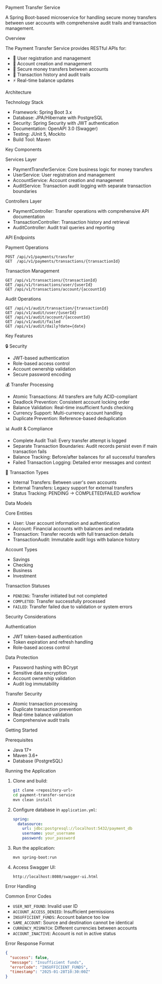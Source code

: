  Payment Transfer Service

A Spring Boot-based microservice for handling secure money transfers between user accounts with comprehensive audit trails and transaction management.

 Overview

The Payment Transfer Service provides RESTful APIs for:

- 👤 User registration and management
- 🏦 Account creation and management
- 💸 Secure money transfers between accounts
- 📜 Transaction history and audit trails
- ⚡ Real-time balance updates

 Architecture

 Technology Stack
- Framework: Spring Boot 3.x
- Database: JPA/Hibernate with PostgreSQL
- Security: Spring Security with JWT authentication
- Documentation: OpenAPI 3.0 (Swagger)
- Testing: JUnit 5, Mockito
- Build Tool: Maven

 Key Components

 Services Layer
- PaymentTransferService: Core business logic for money transfers
- UserService: User registration and management
- AccountService: Account creation and management
- AuditService: Transaction audit logging with separate transaction boundaries

 Controllers Layer
- PaymentController: Transfer operations with comprehensive API documentation
- TransactionController: Transaction history and retrieval
- AuditController: Audit trail queries and reporting

 API Endpoints

 Payment Operations
```http
POST /api/v1/payments/transfer
GET  /api/v1/payments/transactions/{transactionId}
```

 Transaction Management
```http
GET /api/v1/transactions/{transactionId}
GET /api/v1/transactions/user/{userId}
GET /api/v1/transactions/account/{accountId}
```

 Audit Operations
```http
GET /api/v1/audit/transaction/{transactionId}
GET /api/v1/audit/user/{userId}
GET /api/v1/audit/account/{accountId}
GET /api/v1/audit/failed
GET /api/v1/audit/daily?date={date}
```

 Key Features

 🔒 Security
- JWT-based authentication
- Role-based access control
- Account ownership validation
- Secure password encoding

 💰 Transfer Processing
- Atomic Transactions: All transfers are fully ACID-compliant
- Deadlock Prevention: Consistent account locking order
- Balance Validation: Real-time insufficient funds checking
- Currency Support: Multi-currency account handling
- Duplicate Prevention: Reference-based deduplication

 📊 Audit & Compliance
- Complete Audit Trail: Every transfer attempt is logged
- Separate Transaction Boundaries: Audit records persist even if main transaction fails
- Balance Tracking: Before/after balances for all successful transfers
- Failed Transaction Logging: Detailed error messages and context

 🔄 Transaction Types
- Internal Transfers: Between user's own accounts
- External Transfers: Legacy support for external transfers
- Status Tracking: PENDING → COMPLETED/FAILED workflow

 Data Models

 Core Entities
- User: User account information and authentication
- Account: Financial accounts with balances and metadata
- Transaction: Transfer records with full transaction details
- TransactionAudit: Immutable audit logs with balance history

 Account Types
- Savings
- Checking
- Business
- Investment

 Transaction Statuses
- `PENDING`: Transfer initiated but not completed
- `COMPLETED`: Transfer successfully processed
- `FAILED`: Transfer failed due to validation or system errors

Security Considerations

 Authentication
- JWT token-based authentication
- Token expiration and refresh handling
- Role-based access control

 Data Protection
- Password hashing with BCrypt
- Sensitive data encryption
- Account ownership validation
- Audit log immutability

 Transfer Security
- Atomic transaction processing
- Duplicate transaction prevention
- Real-time balance validation
- Comprehensive audit trails


 Getting Started

 Prerequisites
- Java 17+
- Maven 3.6+
- Database (PostgreSQL)

 Running the Application

1. Clone and build:
   ```bash
   git clone <repository-url>
   cd payment-transfer-service
   mvn clean install
   ```

2. Configure database in `application.yml`:
   ```yaml
   spring:
     datasource:
       url: jdbc:postgresql://localhost:5432/payment_db
       username: your_username
       password: your_password
   ```

3. Run the application:
   ```bash
   mvn spring-boot:run
   ```

4. Access Swagger UI:
   ```
   http://localhost:8080/swagger-ui.html
   ```


 Error Handling

 Common Error Codes
- `USER_NOT_FOUND`: Invalid user ID
- `ACCOUNT_ACCESS_DENIED`: Insufficient permissions
- `INSUFFICIENT_FUNDS`: Account balance too low
- `SAME_ACCOUNT`: Source and destination cannot be identical
- `CURRENCY_MISMATCH`: Different currencies between accounts
- `ACCOUNT_INACTIVE`: Account is not in active status

 Error Response Format
```json
{
  "success": false,
  "message": "Insufficient funds",
  "errorCode": "INSUFFICIENT_FUNDS",
  "timestamp": "2025-01-28T10:30:00Z"
}
```


 
